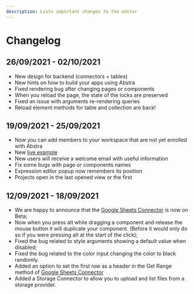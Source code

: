```yaml
---
description: Lists important changes to the editor
---
```


# Changelog

## 26/09/2021 - 02/10/2021

* New design for backend \(connectors + tables\)
* New hints on how to build your apps using Abstra
* Fixed rendering bug after changing pages or components
* When you reload the page, the state of the locks are preserved
* Fixed an issue with arguments re-rendering queries
* Reload element methods for table and collection are back!

## 19/09/2021 - 25/09/2021

* Now you can add members to your workspace that are not yet enrolled with Abstra
* New [live example](https://youtu.be/g7zXapUv_ik)
* New users will receive a welcome email with useful information
* Fix some bugs with page or components names
* Expression editor popup now remembers its position
* Projects open in the last opened view or the first

## 12/09/2021 - 18/09/2021

* We are happy to announce that the [Google Sheets Connector](docs/back-end/connectors/google-sheets.md) is now on Beta;
* Now when you press alt while dragging a component and release the mouse button it will duplicate your component. \(Before it would only do so if you were pressing alt at the start of the click\);
* Fixed the bug related to style arguments showing a default value when disabled;
* Fixed the bug related to the color input changing the color to black randomly.
* Added an option to set the first row as a header in the Get Range method of [Google Sheets Connector](docs/back-end/connectors/google-sheets.md)
* Added a Storage Connector to allow you to upload and list files from a storage provider.

